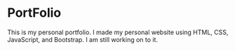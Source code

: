 # PortFolio
This is my personal portfolio. I made my personal website using HTML, CSS, JavaScript, and Bootstrap.
I am still working on to it.
  



